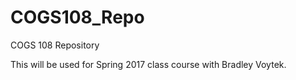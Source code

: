 # COGS108_Repo
COGS 108 Repository 

This will be used for Spring 2017 class course with Bradley Voytek.
